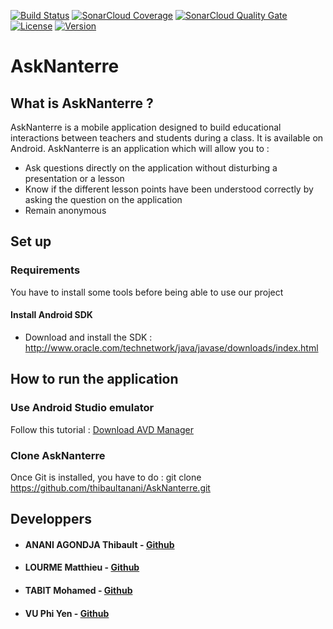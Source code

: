 
[![Build Status](https://travis-ci.com/thibaultanani/AskNanterre.svg?branch=master)](https://travis-ci.com/thibaultanani/AskNanterre)
[![SonarCloud Coverage](https://sonarcloud.io/api/project_badges/measure?project=thibaultanani_AskNanterre&metric=coverage)](https://sonarcloud.io/dashboard?id=thibaultanani_AskNanterre)
[![SonarCloud Quality Gate](https://sonarcloud.io/api/project_badges/measure?project=thibaultanani_AskNanterre&metric=alert_status)](https://sonarcloud.io/dashboard?id=thibaultanani_AskNanterre)
[![License](https://img.shields.io/github/license/thibaultanani/askNanterre.svg?style=flat-square)](LICENSE)
[![Version](https://img.shields.io/github/tag/thibaultanani/askNanterre.svg?label=version&style=flat-square)](build.gradle)<br/>




# AskNanterre

## What is AskNanterre ?

AskNanterre is a mobile application designed to build educational interactions between teachers and students during a class.
It is available on Android.
AskNanterre is an application which will allow you to :
* Ask questions directly on the application without disturbing a presentation or a lesson
* Know if the different lesson points have been understood correctly by asking the question on the application
* Remain anonymous

## Set up

### Requirements

You have to install some tools before being able to use our project

#### Install Android SDK

* Download and install the SDK : http://www.oracle.com/technetwork/java/javase/downloads/index.html


## How to run the application

### Use Android Studio emulator

Follow this tutorial : [Download AVD Manager](https://vogella.developpez.com/tutoriels/android/installation-outils-developpement/#L5)

### Clone AskNanterre

Once Git is installed, you have to do : git clone https://github.com/thibaultanani/AskNanterre.git

## Developpers

* #### ANANI AGONDJA Thibault - [Github](https://github.com/thibaultanani)
* #### LOURME Matthieu - [Github](https://github.com/matthieulourme)
* #### TABIT Mohamed - [Github](https://github.com/TabitMohamed)
* #### VU Phi Yen - [Github](https://github.com/phiyenv)
